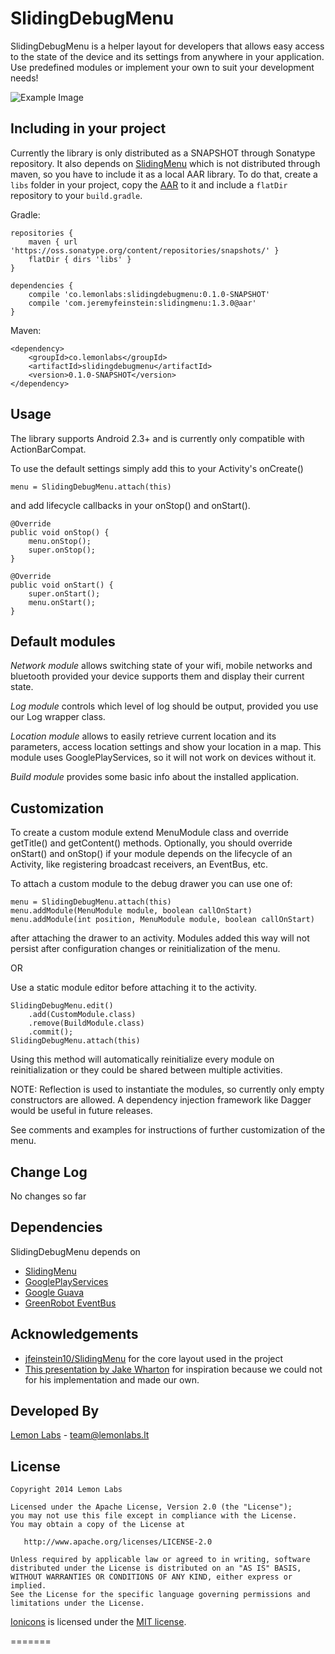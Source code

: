 SlidingDebugMenu
==================

SlidingDebugMenu is a helper layout for developers that allows easy access to the state of the device and its settings
from anywhere in your application. Use predefined modules or implement your own to suit your development needs!

![Example Image][1]

Including in your project
-------------------------

Currently the library is only distributed as a SNAPSHOT through Sonatype repository.
It also depends on [SlidingMenu][3] which is not distributed through maven, so you have
to include it as a local AAR library. To do that, create a `libs` folder in your project,
copy the [AAR][10] to it and include a `flatDir` repository to your `build.gradle`.

Gradle:

    repositories {
        maven { url 'https://oss.sonatype.org/content/repositories/snapshots/' }
        flatDir { dirs 'libs' }
    }

    dependencies {
        compile 'co.lemonlabs:slidingdebugmenu:0.1.0-SNAPSHOT'
        compile 'com.jeremyfeinstein:slidingmenu:1.3.0@aar'
    }

Maven:

    <dependency>
        <groupId>co.lemonlabs</groupId>
        <artifactId>slidingdebugmenu</artifactId>
        <version>0.1.0-SNAPSHOT</version>
    </dependency>

Usage
-----

The library supports Android 2.3+ and is currently only compatible with ActionBarCompat.

To use the default settings simply add this to your Activity's onCreate()

    menu = SlidingDebugMenu.attach(this)

and add lifecycle callbacks in your onStop() and onStart().

    @Override
    public void onStop() {
        menu.onStop();
        super.onStop();
    }

    @Override
    public void onStart() {
        super.onStart();
        menu.onStart();
    }

Default modules
---------------

<i>Network module</i> allows switching state of your wifi, mobile networks and bluetooth provided your device
supports them and display their current state.

<i>Log module</i> controls which level of log should be output, provided you use our Log wrapper class.

<i>Location module</i> allows to easily retrieve current location and its parameters, access location settings
and show your location in a map. This module uses GooglePlayServices, so it will not work on devices without it.

<i>Build module</i> provides some basic info about the installed application.

Customization
-------------

To create a custom module extend MenuModule class and override getTitle() and getContent() methods. Optionally,
you should override onStart() and onStop() if your module depends on the lifecycle of an Activity, like registering
broadcast receivers, an EventBus, etc.

To attach a custom module to the debug drawer you can use one of:

    menu = SlidingDebugMenu.attach(this)
    menu.addModule(MenuModule module, boolean callOnStart)
    menu.addModule(int position, MenuModule module, boolean callOnStart)

after attaching the drawer to an activity. Modules added this way will not persist after configuration changes or
reinitialization of the menu.

OR

Use a static module editor before attaching it to the activity.

    SlidingDebugMenu.edit()
        .add(CustomModule.class)
        .remove(BuildModule.class)
        .commit();
    SlidingDebugMenu.attach(this)

Using this method will automatically reinitialize every module on reinitialization or they could be shared between
multiple activities.

NOTE: Reflection is used to instantiate the modules, so currently only empty constructors are allowed. A dependency
injection framework like Dagger would be useful in future releases.


See comments and examples for instructions of further customization of the menu.

Change Log
----------
No changes so far

Dependencies
------------

SlidingDebugMenu depends on

* [SlidingMenu][3]
* [GooglePlayServices][2]
* [Google Guava][8]
* [GreenRobot EventBus][9]

Acknowledgements
--------------------
* [jfeinstein10/SlidingMenu][3] for the core layout used in the project
* [This presentation by Jake Wharton][4] for inspiration because we could not for his implementation and made our own.

Developed By
--------------------
[Lemon Labs][5] - <team@lemonlabs.lt>

License
-----------

    Copyright 2014 Lemon Labs

    Licensed under the Apache License, Version 2.0 (the "License");
    you may not use this file except in compliance with the License.
    You may obtain a copy of the License at

       http://www.apache.org/licenses/LICENSE-2.0

    Unless required by applicable law or agreed to in writing, software
    distributed under the License is distributed on an "AS IS" BASIS,
    WITHOUT WARRANTIES OR CONDITIONS OF ANY KIND, either express or implied.
    See the License for the specific language governing permissions and
    limitations under the License.


[Ionicons][6] is licensed under the [MIT license][7].

[1]: https://raw.github.com/lemonlabs/slidingdebugmenu/master/images/image1.png
[2]: https://developer.android.com/google/play-services/index.html?hl=lt
[3]: https://github.com/jfeinstein10/SlidingMenu
[4]: https://speakerdeck.com/jakewharton/android-apps-with-dagger
[5]: http://www.lemonlabs.co
[6]: http://ionicons.com/
[7]: http://opensource.org/licenses/MIT
[8]: https://code.google.com/p/guava-libraries/
[9]: https://github.com/greenrobot/EventBus
[10]: https://github.com/lemonlabs/slidingdebugmenu/tree/master/aar
=======
